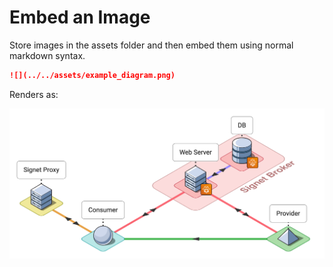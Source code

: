 # Embed an Image

Store images in the assets folder and then embed them using normal markdown syntax.

```markdown
![](../../assets/example_diagram.png)
```

Renders as:

![](../../assets/example_diagram.png)
